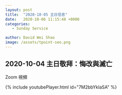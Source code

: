 ```yaml
---
layout: post
title:  "2020-10-05 主日信息"
date:   2020-10-06 11:15:48 +0000
categories:
   - Sunday Service

author: David Wei Shao
image: /assets/tpoint-seo.png
---
```



## 2020-10-04 主日敬拜：悔改與滅亡
Zoom 視頻

{% include youtubePlayer.html id="7M2bbYkIaSA" %}

